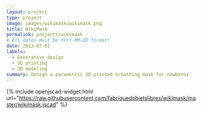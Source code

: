 ```yaml
---
layout: project
type: project
image: images/wikimask/wikimask.png
title: WikiMask
permalink: projects/wikimask
# All dates must be YYYY-MM-DD format!
date: 2013-07-01
labels:
  - Generative design
  - 3D printing
  - 3D modeling
summary: Design a parametric 3D printed breathing mask for newborns
---
```


{% include openjscad-widget.html url="https://raw.githubusercontent.com/fabriquedobjetslibres/wikimask/master/wikimask.jscad" %}